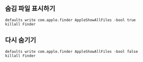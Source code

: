 ## 숨김 파일 표시하기

```
defaults write com.apple.finder AppleShowAllFiles -bool true
killall Finder
```

## 다시 숨기기

```
defaults write com.apple.finder AppleShowAllFiles -bool false
killall Finder
```